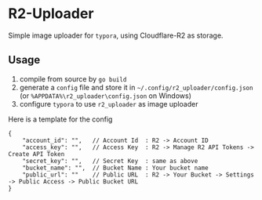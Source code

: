 # R2-Uploader

Simple image uploader for `typora`, using Cloudflare-R2 as storage.

## Usage

1. compile from source by `go build`
2. generate a `config` file and store it in `~/.config/r2_uploader/config.json` (or `%APPDATA%\r2_uploader\config.json` on Windows)
3. configure `typora` to use `r2_uploader` as image uploader

Here is a template for the config

```json5
{
    "account_id": "",   // Account Id  : R2 -> Account ID
    "access_key": "",   // Access Key  : R2 -> Manage R2 API Tokens -> Create API Token
    "secret_key": "",   // Secret Key  : same as above
    "bucket_name": "",  // Bucket Name : Your bucket name
    "public_url": ""    // Public URL  : R2 -> Your Bucket -> Settings -> Public Access -> Public Bucket URL
}
```
